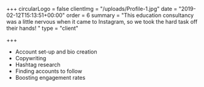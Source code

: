 +++
circularLogo = false
clientImg = "/uploads/Profile-1.jpg"
date = "2019-02-12T15:13:51+00:00"
order = 6
summary = "This education consultancy was a little nervous when it came to Instagram, so we took the hard task off their hands! "
type = "client"

+++
* Account set-up and bio creation
* Copywriting
* Hashtag research
* Finding accounts to follow
* Boosting engagement rates